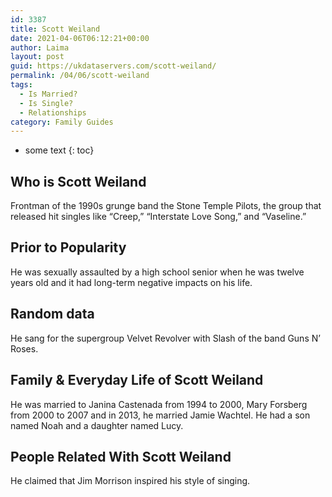 ```yaml
---
id: 3387
title: Scott Weiland
date: 2021-04-06T06:12:21+00:00
author: Laima
layout: post
guid: https://ukdataservers.com/scott-weiland/
permalink: /04/06/scott-weiland
tags:
  - Is Married?
  - Is Single?
  - Relationships
category: Family Guides
---
```


* some text
{: toc}


## Who is Scott Weiland
                  
                  
                  
Frontman of the 1990s grunge band the Stone Temple Pilots, the group that released hit singles like &#8220;Creep,&#8221; &#8220;Interstate Love Song,&#8221; and &#8220;Vaseline.&#8221;
                  
              
            
              
            
                
                
                
## Prior to Popularity
                  
                  
                  
He was sexually assaulted by a high school senior when he was twelve years old and it had long-term negative impacts on his life.
                  
              
            
              
            
                
                
                
## Random data
                  
                  
                  
He sang for the supergroup Velvet Revolver with Slash of the band Guns N&#8217; Roses. 
                  
              
            
              
            
                
                
                
## Family & Everyday Life of Scott Weiland
                  
                  
                  
He was married to Janina Castenada from 1994 to 2000, Mary Forsberg from 2000 to 2007 and in 2013, he married Jamie Wachtel. He had a son named Noah and a daughter named Lucy.
                  
              
            
              
            
                
                
                
## People Related With Scott Weiland
                  
                  
                  
He claimed that Jim Morrison inspired his style of singing. 
                  
              
            
              
            
                
              
            
              
              
            
            
              
            
          
          
          